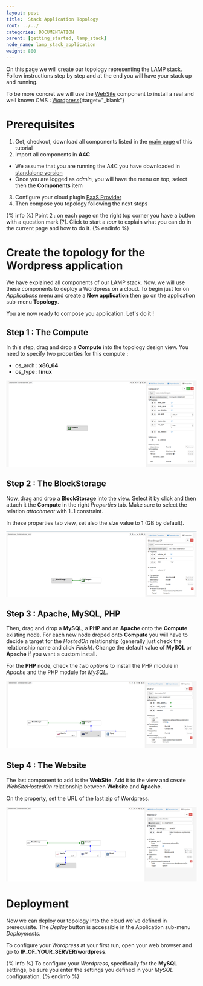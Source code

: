 ```yaml
---
layout: post
title:  Stack Application Topology
root: ../../
categories: DOCUMENTATION
parent: [getting_started, lamp_stack]
node_name: lamp_stack_application
weight: 800
---
```


On this page we will create our topology representing the LAMP stack. Follow instructions step by step and at the end you will have your stack up and running.

To be more concret we will use the [WebSite](../getting_started/lamp_stack_website.html) component to install a real and well known CMS : [Wordpress](https://wordpress.com){:target="_blank"}

# Prerequisites

1. Get, checkout, download all components listed in the [main page](../getting_started/lamp_stack.html) of this tutorial
2. Import all components in **A4C**
  * We assume that you are running the A4C you have downloaded in [standalone version](../getting_started/getting_started.html)  
  * Once you are logged as *admin*, you will have the menu on top, select then the **Components** item
3. Configure your cloud plugin [PaaS Provider](../cloudify2_driver/index.html)
4. Then compose you topology following the next steps

{% info %}
Point 2 : on each page on the right top corner you have a button with a question mark [?]. Click to start a *tour* to explain what you can do in the current page and how to do it.
{% endinfo %}

# Create the topology for the Wordpress application

We have explained all components of our LAMP stack. Now, we will use these components to deploy a Wordpress on a cloud. To begin just for on *Applications* menu and create a **New application** then go on the application sub-menu **Topology**.

You are now ready to compose you application. Let's do it !

## Step 1 : The Compute

In this step, drag and drop a **Compute** into the topology design view. You need to specify two properties for this compute :

* os_arch : **x86_64**
* os_type : **linux**

[![Compute](../../images/developer_guide/wordpress-topology-step-1.png)](../../images/developer_guide/wordpress-topology-step-1.png)

## Step 2 : The BlockStorage

Now, drag and drop a **BlockStorage** into the view. Select it by click and then attach it the **Compute** in the right *Properties* tab. Make sure to select the relation *attachment* with 1..1 constraint.

In these properties tab view, set also the *size* value to 1 (GB by default).

[![Compute, BlockStorage](../../images/developer_guide/wordpress-topology-step-2.png)](../../images/developer_guide/wordpress-topology-step-2.png)

## Step 3 : Apache, MySQL, PHP

Then, drag and drop a **MySQL**, a **PHP** and an **Apache** onto the **Compute** existing node. For each new node droped onto **Compute** you will have to decide a target for the *HostedOn* relationship (generally just check the relationship name and click *Finish*). Change the default value of **MySQL** or **Apache** if you want a custom install.

For the **PHP** node, check the *two options* to install the PHP module in *Apache* and the PHP module for *MySQL*.

[![Compute, BlockStorage, Apache, MySQL, PHP](../../images/developer_guide/wordpress-topology-step-3.png)](../../images/developer_guide/wordpress-topology-step-3.png)

## Step 4 : The Website

The last component to add is the **WebSite**. Add it to the view and create *WebSiteHostedOn* relationship between **Website** and **Apache**.

On the property, set the URL of the last zip of Wordpress.

[![Compute, BlockStorage, Apache, MySQL, PHP, Website](../../images/developer_guide/wordpress-topology-step-4.png)](../../images/developer_guide/wordpress-topology-step-4.png)

# Deployment

Now we can deploy our topology into the cloud we've defined in prerequisite. The *Deploy* button is accessible in the Application sub-menu *Deployments*.

To configure your *Wordpress* at your first run, open your web browser and go to **IP_OF_YOUR_SERVER/wordpress**.

{% info %}
To configure your *Wordpress*, specifically for the **MySQL** settings, be sure you enter the settings you defined in your *MySQL* configuration.
{% endinfo %}
